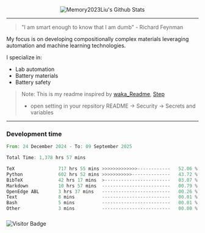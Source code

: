 <div align="center">
    <img align="center" src="https://github-readme-stats.vercel.app/api?username=Memory2023Liu&show_icons=true&count_private=true&hide_border=true" alt="Memory2023Liu's Github Stats"></img>
</div>

---

> "I am smart enough to know that I am dumb" - Richard Feynman 

My focus is on developing compositionally complex materials leveraging automation and machine learning technologies.

I specialize in:
- Lab automation
- Battery materials
- Battery safety

> Note: This is my readme inspired by [waka_Readme](https://github.com/marketplace/actions/waka-readme), [Step](https://github.com/orgs/community/discussions/116451)
> - open setting in your repsitory README -> Security -> Secrets and variables

---

### Development time
<!--START_SECTION:waka-->

```rust
From: 24 December 2024 - To: 09 September 2025

Total Time: 1,378 hrs 57 mins

TeX                717 hrs 55 mins >>>>>>>>>>>>>------------   52.06 %
Python             602 hrs 52 mins >>>>>>>>>>>--------------   43.72 %
BibTeX             42 hrs 17 mins  >------------------------   03.07 %
Markdown           10 hrs 57 mins  -------------------------   00.79 %
OpenEdge ABL       3 hrs 37 mins   -------------------------   00.26 %
Text               8 mins          -------------------------   00.01 %
Bash               5 mins          -------------------------   00.01 %
Other              3 mins          -------------------------   00.00 %
```

<!--END_SECTION:waka-->

### 

![Visitor Badge](https://visitor-badge.laobi.icu/badge?page_id=Memory2023Liu.Memory2023Liu)
